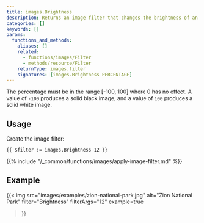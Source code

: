 ```yaml
---
title: images.Brightness
description: Returns an image filter that changes the brightness of an image.
categories: []
keywords: []
params:
  functions_and_methods:
    aliases: []
    related:
      - functions/images/Filter
      - methods/resource/Filter
    returnType: images.filter
    signatures: [images.Brightness PERCENTAGE]
---
```


The percentage must be in the range [-100, 100] where 0 has no effect. A value of `-100` produces a solid black image, and a value of `100` produces a solid white image.

## Usage

Create the image filter:

```go-html-template
{{ $filter := images.Brightness 12 }}
```

{{% include "/_common/functions/images/apply-image-filter.md" %}}

## Example

{{< img
  src="images/examples/zion-national-park.jpg"
  alt="Zion National Park"
  filter="Brightness"
  filterArgs="12"
  example=true
>}}
